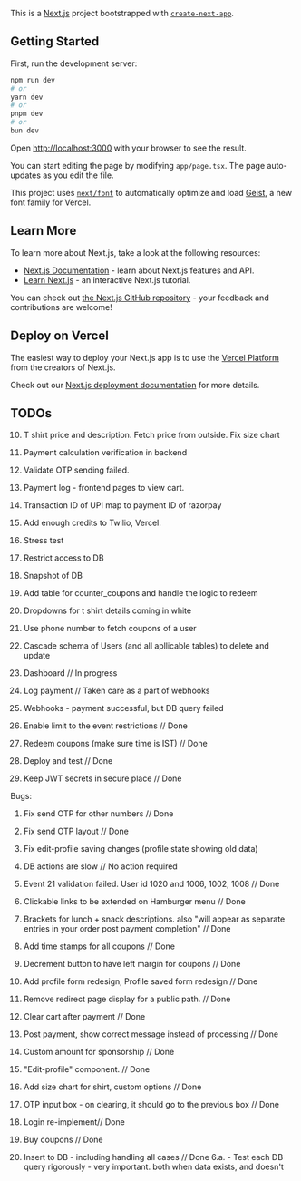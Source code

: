 This is a [Next.js](https://nextjs.org) project bootstrapped with [`create-next-app`](https://nextjs.org/docs/app/api-reference/cli/create-next-app).

## Getting Started

First, run the development server:

```bash
npm run dev
# or
yarn dev
# or
pnpm dev
# or
bun dev
```

Open [http://localhost:3000](http://localhost:3000) with your browser to see the result.

You can start editing the page by modifying `app/page.tsx`. The page auto-updates as you edit the file.

This project uses [`next/font`](https://nextjs.org/docs/app/building-your-application/optimizing/fonts) to automatically optimize and load [Geist](https://vercel.com/font), a new font family for Vercel.

## Learn More

To learn more about Next.js, take a look at the following resources:

- [Next.js Documentation](https://nextjs.org/docs) - learn about Next.js features and API.
- [Learn Next.js](https://nextjs.org/learn) - an interactive Next.js tutorial.

You can check out [the Next.js GitHub repository](https://github.com/vercel/next.js) - your feedback and contributions are welcome!

## Deploy on Vercel

The easiest way to deploy your Next.js app is to use the [Vercel Platform](https://vercel.com/new?utm_medium=default-template&filter=next.js&utm_source=create-next-app&utm_campaign=create-next-app-readme) from the creators of Next.js.

Check out our [Next.js deployment documentation](https://nextjs.org/docs/app/building-your-application/deploying) for more details.


## TODOs


10. T shirt price and description. Fetch price from outside. Fix size chart 
8. Payment calculation verification in backend
21. Validate OTP sending failed. 
28. Payment log - frontend pages to view cart. 
29. Transaction ID of UPI map to payment ID of razorpay
30. Add enough credits to Twilio, Vercel. 
25. Stress test
26. Restrict access to DB
27. Snapshot of DB
22. Add table for counter_coupons and handle the logic to redeem
23. Dropdowns for t shirt details coming in white
12. Use phone number to fetch coupons of a user
22. Cascade schema of Users (and all apllicable tables) to delete and update
4. Dashboard // In progress

1. Log payment // Taken care as a part of webhooks
2. Webhooks - payment successful, but DB query failed
9. Enable limit to the event restrictions // Done
10. Redeem coupons (make sure time is IST) // Done
7. Deploy and test // Done
17. Keep JWT secrets in secure place // Done


Bugs:
1. Fix send OTP for other numbers // Done
2. Fix send OTP layout // Done
3. Fix edit-profile saving changes (profile state showing old data)
4. DB actions are slow // No action required
5. Event 21 validation failed. User id 1020 and 1006, 1002, 1008 // Done
6. Clickable links to be extended on  Hamburger menu // Done
7. Brackets for lunch + snack descriptions. also "will appear as separate entries in your order post payment completion" // Done
8. Add time stamps for all coupons // Done
9. Decrement button to have left margin for coupons // Done

18. Add profile form redesign, Profile saved form redesign // Done
19. Remove redirect page display for a public path.  // Done
11. Clear cart after payment // Done
15. Post payment, show correct message instead of processing // Done
13. Custom amount for sponsorship // Done
20. "Edit-profile" component. // Done
14. Add size chart for shirt, custom options // Done
16. OTP input box - on clearing, it should go to the previous box // Done
3. Login re-implement// Done
5. Buy coupons // Done
6. Insert to DB - including handling all cases // Done
   6.a. - Test each DB query rigorously - very important. both when data exists, and doesn't